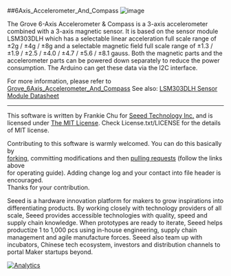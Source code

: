 ##6Axis_Accelerometer_And_Compass
![image](http://www.seeedstudio.com/wiki/images/9/9d/6Axis_Compass_01.jpg)

The Grove 6-Axis Accelerometer & Compass is a 3-axis accelerometer combined with a 3-axis magnetic sensor.  It is based on the sensor module LSM303DLH which has a selectable linear acceleration full scale range of ±2g / ±4g / ±8g and a selectable magnetic field full scale range of ±1.3 /±1.9 / ±2.5 / ±4.0 / ±4.7 / ±5.6 / ±8.1 gauss. Both the magnetic parts and the accelerometer parts can be powered down separately to reduce the power consumption. The Arduino can get these data via the I2C interface.

For more information, please refer to [Grove_6Axis_Accelerometer_And_Compass][1]
See also: [LSM303DLH Sensor Module Datasheet][2]

----
This software is written by Frankie Chu for [Seeed Technology Inc.](http://www.seeed.cc) and is licensed under [The MIT License](http://opensource.org/licenses/mit-license.php). Check License.txt/LICENSE for the details of MIT license.<br>

Contributing to this software is warmly welcomed. You can do this basically by<br>
[forking](https://help.github.com/articles/fork-a-repo), committing modifications and then [pulling requests](https://help.github.com/articles/using-pull-requests) (follow the links above<br>
for operating guide). Adding change log and your contact into file header is encouraged.<br>
Thanks for your contribution.

Seeed is a hardware innovation platform for makers to grow inspirations into differentiating products. By working closely with technology providers of all scale, Seeed provides accessible technologies with quality, speed and supply chain knowledge. When prototypes are ready to iterate, Seeed helps productize 1 to 1,000 pcs using in-house engineering, supply chain management and agile manufacture forces. Seeed also team up with incubators, Chinese tech ecosystem, investors and distribution channels to portal Maker startups beyond.


[1]:http://www.seeedstudio.com/wiki/Grove_-_6-Axis_Accelerometer%26Compass
[2]:http://www.st.com/web/en/resource/technical/document/datasheet/CD00260288.pdf

[![Analytics](https://ga-beacon.appspot.com/UA-46589105-3/6Axis_Accelerometer_And_Compass)](https://github.com/igrigorik/ga-beacon)

